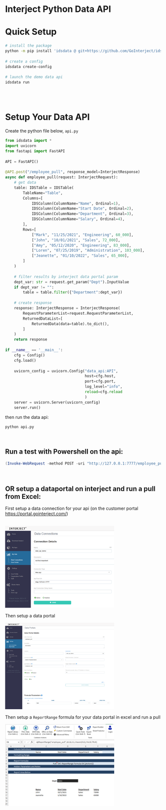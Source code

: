 # Interject Python Data API


# Quick Setup

```bash
# install the package
python -m pip install 'idsdata @ git+https://github.com/GoInterject/ids-python-api@master'

# create a config
idsdata create-config

# launch the demo data api
idsdata run
```

<br>
<br>

# Setup Your Data API
Create the python file below, `api.py`

```python
from idsdata import *
import uvicorn
from fastapi import FastAPI

API = FastAPI()

@API.post("/employee_pull", response_model=InterjectResponse)
async def employee_pull(request: InterjectRequest):
    # get data
    table: IDSTable = IDSTable(
        TableName="Table",
        Columns=[
            IDSColumn(ColumnName="Name", Ordinal=1),
            IDSColumn(ColumnName="Start Date", Ordinal=2),
            IDSColumn(ColumnName="Department", Ordinal=3),
            IDSColumn(ColumnName="Salary", Ordinal=4),
        ],
        Rows=[
            ["Mark", "11/25/2021", "Engineering", 60_000],
            ["John", "10/01/2021", "Sales", 72_000],
            ["Amy", "05/12/2020", "Engineering", 83_000],
            ["Loren", "07/25/2019", "Administration", 103_000],
            ["Jeanette", "01/10/2022", "Sales", 65_000],
        ]
    )

    # filter results by interject data portal param
    dept_var: str = request.get_param("Dept").InputValue
    if dept_var != "":
        table = table.filter({"Department":dept_var})

    # create response
    response: InterjectResponse = InterjectResponse(
        RequestParameterList=request.RequestParameterList,
        ReturnedDataList=[
            ReturnedData(data=table).to_dict(),
        ]
    )
    return response

if __name__ == '__main__':
    cfg = Config()
    cfg.load()
    
    uvicorn_config = uvicorn.Config("data_api:API", 
                                    host=cfg.host,
                                    port=cfg.port, 
                                    log_level="info",
                                    reload=cfg.reload
                                    )
    server = uvicorn.Server(uvicorn_config)
    server.run()

```

then run the data api:

```
python api.py
```
<br>

## Run a test with Powershell on the api:

```powershell
(Invoke-WebRequest -method POST -uri "http://127.0.0.1:7777/employee_pull" -body '{"DataPortalName":"Fantom","RequestParameterList":[{"Name": "Dept", "InputValue":"Sales"}]}' -ContentType "application/json").Content
```

<br>

## OR setup a dataportal on interject and run a pull from Excel:

First setup a data connection for your api (on the customer portal https://portal.gointerject.com/)

<br>

<img src="docs/static/demo_connection.png" width="70%" />

<br>

Then setup a data portal

<img src="docs/static/demo_portal.png" width="70%" />

<br>

Then setup a `ReportRange` formula for your data portal in excel and run a pull

<img src="docs/static/demo_pull.png" width="70%" />

